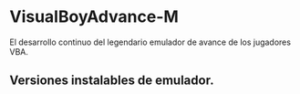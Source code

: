 # VisualBoyAdvance-M
El desarrollo continuo del legendario emulador de avance de los jugadores VBA.

## Versiones instalables de emulador.
